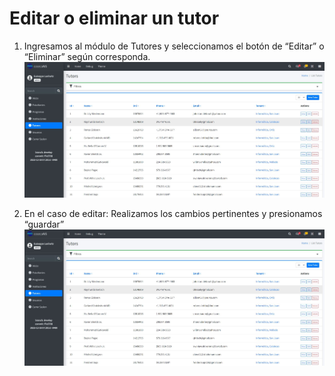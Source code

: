 # Editar o eliminar un tutor

1. Ingresamos al módulo de Tutores y seleccionamos el botón de “Editar” o “Eliminar” según corresponda.
![Editar tutor](/docs/resources/editar_1.jpg)


2. En el caso de editar: Realizamos los cambios pertinentes y presionamos “guardar”
![Editar tutor](/docs/resources/editar_1.jpg)
